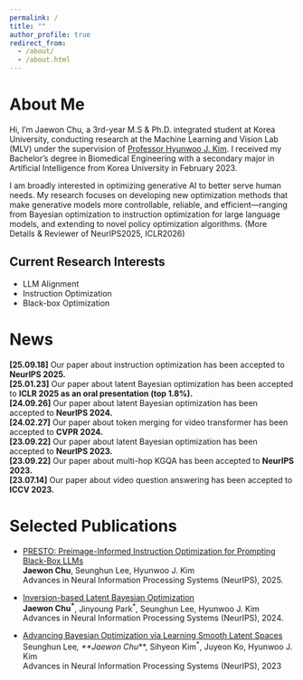 ```yaml
---
permalink: /
title: ""
author_profile: true
redirect_from: 
  - /about/
  - /about.html
---
```

About Me
======
Hi, I’m Jaewon Chu, a 3rd-year M.S & Ph.D. integrated student at Korea University, conducting research at the Machine Learning and Vision Lab (MLV) under the supervision of [Professor Hyunwoo J. Kim](https://www.hyunwoojkim.com/). I received my Bachelor’s degree in Biomedical Engineering with a secondary major in Artificial Intelligence from Korea University in February 2023.

I am broadly interested in optimizing generative AI to better serve human needs. My research focuses on developing new optimization methods that make generative models more controllable, reliable, and efficient—ranging from Bayesian optimization to instruction optimization for large language models, and extending to novel policy optimization algorithms. (More Details & Reviewer of NeurIPS2025, ICLR2026)

Current Research Interests
------
- LLM Alignment
- Instruction Optimization
- Black-box Optimization

News
======
**[25.09.18]** Our paper about instruction optimization has been accepted to **NeurIPS 2025.**<br>
**[25.01.23]** Our paper about latent Bayesian optimization has been accepted to **ICLR 2025 as an oral presentation (top 1.8%).**<br>
**[24.09.26]** Our paper about latent Bayesian optimization has been accepted to **NeurIPS 2024.**<br>
**[24.02.27]** Our paper about token merging for video transformer has been accepted to **CVPR 2024.**<br>
**[23.09.22]** Our paper about latent Bayesian optimization has been accepted to **NeurIPS 2023.**<br>
**[23.09.22]** Our paper about multi-hop KGQA has been accepted to **NeurIPS 2023.**<br>
**[23.07.14]** Our paper about video question answering has been accepted to **ICCV 2023.**<br>

Selected Publications
======
- <u>PRESTO: Preimage-Informed Instruction Optimization for Prompting Black-Box LLMs</u><br>
  **Jaewon Chu**, Seunghun Lee, Hyunwoo J. Kim<br>
  Advances in Neural Information Processing Systems (NeurIPS), 2025.<br>

- <u>Inversion-based Latent Bayesian Optimization</u><br>
  **Jaewon Chu<sup>*</sup>**, Jinyoung Park<sup>*</sup>, Seunghun Lee, Hyunwoo J. Kim<br>
  Advances in Neural Information Processing Systems (NeurIPS), 2024.<br>

- <u>Advancing Bayesian Optimization via Learning Smooth Latent Spaces</u><br>
  Seunghun Lee<sup>*</sup>, **Jaewon Chu<sup>*</sup>**, Sihyeon Kim<sup>*</sup>, Juyeon Ko, Hyunwoo J. Kim<br>
  Advances in Neural Information Processing Systems (NeurIPS), 2023<br>